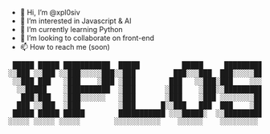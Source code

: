 - 👋 Hi, I’m @xpl0siv
- 👀 I’m interested in Javascript & AI
- 🌱 I’m currently learning Python
- 💞️ I’m looking to collaborate on front-end
- 📫 How to reach me (soon)

<pre>
 █████ █████ ███████████  █████          █████     █████████  █████ █████   █████
░░███ ░░███ ░░███░░░░░███░░███         ███░░░███  ███░░░░░███░░███ ░░███   ░░███
 ░░███ ███   ░███    ░███ ░███        ███   ░░███░███    ░░░  ░███  ░███    ░███
  ░░█████    ░██████████  ░███       ░███    ░███░░█████████  ░███  ░███    ░███
   ███░███   ░███░░░░░░   ░███       ░███    ░███ ░░░░░░░░███ ░███  ░░███   ███
  ███ ░░███  ░███         ░███      █░░███   ███  ███    ░███ ░███   ░░░█████░
 █████ █████ █████        ███████████ ░░░█████░  ░░█████████  █████    ░░███
░░░░░ ░░░░░ ░░░░░        ░░░░░░░░░░░    ░░░░░░    ░░░░░░░░░  ░░░░░      ░░░               
</pre>
